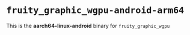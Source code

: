 # `fruity_graphic_wgpu-android-arm64`

This is the **aarch64-linux-android** binary for `fruity_graphic_wgpu`
